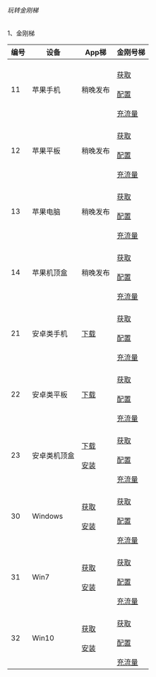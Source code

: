 ###### 玩转金刚梯


1、金刚梯

| 编号 | 设备 |App梯|金刚号梯 |
| ----------- | ----------- |  ----------- | ----------- | 
| 11|苹果手机|稍晚发布|<br>[获取]()<br><br>[配置]()<br><br>[充流量]()<br>|
| 12|苹果平板|稍晚发布| <br>[获取]()<br><br>[配置]()<br><br>[充流量]()<br> |
| 13|苹果电脑|稍晚发布| <br>[获取]()<br><br>[配置]()<br><br>[充流量]()<br> |
| 14|苹果机顶盒|稍晚发布| <br>[获取]()<br><br>[配置]()<br><br>[充流量]()<br> |
| 21|安卓类手机|[下载](https://github.com/a2zitpro/web/blob/master/LadderFree/Android/Phone/KKLadderAPP/KKLadderAPPGet.md)|<br>[获取]()<br><br>[配置]()<br><br>[充流量]()<br> |
| 22|安卓类平板|[下载](https://github.com/a2zitpro/web/blob/master/LadderFree/Android/Pad/KKLadderAPP/KKLadderAPPGet.md)|<br>[获取]()<br><br>[配置]()<br><br>[充流量]()<br> |
| 23|安卓类机顶盒|[下载](https://github.com/a2zitpro/web/blob/master/LadderFree/Android/TVBox/KKLadderAPP/KKLadderAPPGet.md)<br><br>[安装](https://github.com/a2zitpro/web/blob/master/LadderFree/Android/TVBox/KKLadderAPP/KKLadderAPPConfigure.md)| <br>[获取]()<br><br>[配置]()<br><br>[充流量]()<br> |
| 30|Windows|[获取](https://github.com/a2zitpro/web/blob/master/LadderFree/Windows/KKLadderAPPGet.md)<br><br>[安装]()| <br>[获取]()<br><br>[配置]()<br><br>[充流量]()<br> |
| 31|Win7|[获取](https://github.com/a2zitpro/web/blob/master/LadderFree/Windows/Win7/KKLadderAPPGet.md)<br><br>[安装]() | <br>[获取]()<br><br>[配置]()<br><br>[充流量]()<br> |
| 32|Win10|[获取](https://github.com/a2zitpro/web/blob/master/LadderFree/Windows/Win10/KKLadderAPPGet.md)<br><br>[安装]() | <br>[获取]()<br><br>[配置]()<br><br>[充流量]()<br> |
